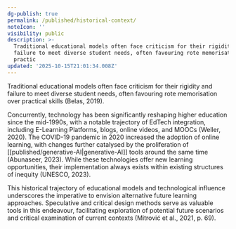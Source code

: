 ```yaml
---
dg-publish: true
permalink: /published/historical-context/
noteIcon: ''
visibility: public
description: >-
  Traditional educational models often face criticism for their rigidity and
  failure to meet diverse student needs, often favouring rote memorisation over
  practic
updated: '2025-10-15T21:01:34.008Z'
---
```


Traditional educational models often face criticism for their rigidity and failure to meet diverse student needs, often favouring rote memorisation over practical skills (Belas, 2019). 

Concurrently, technology has been significantly reshaping higher education since the mid-1990s, with a notable trajectory of EdTech integration, including E-Learning Platforms, blogs, online videos, and MOOCs (Weller, 2020). The COVID-19 pandemic in 2020 increased the adoption of online learning, with changes further catalysed by the proliferation of [[published/generative-AI\|generative-AI]] tools around the same time (Abunaseer, 2023). While these technologies offer new learning opportunities, their implementation always exists within existing structures of inequity (UNESCO, 2023). 

This historical trajectory of educational models and technological influence underscores the imperative to envision alternative future learning approaches. Speculative and critical design methods serve as valuable tools in this endeavour, facilitating exploration of potential future scenarios and critical examination of current contexts (Mitrović et al., 2021, p. 69). 
